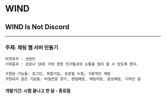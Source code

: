 # WIND
## WIND Is Not Discord
------------------------
### 주제: 채팅 웹 서버 만들기
```
타겟유저 : 선린인
기대효과 : 코로나 19로 거의 못한 친구들과의 소통을 많이 할 수 있도록 한다.
```

```
구현된 기능들: 로그인, 회원가입, 프로필 수정, 기본적인 채팅
구현되지 않은 기능들: 비밀번호 찾기, 랜덤매칭, 채팅저장, 음성채팅, 디자인 등
```

#### 개발기간: 시험 끝나고 한 달 - 종료됨
